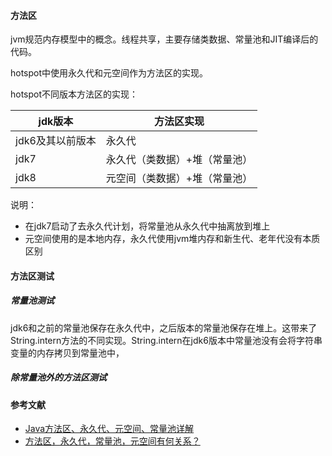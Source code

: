 #### 方法区

jvm规范内存模型中的概念。线程共享，主要存储类数据、常量池和JIT编译后的代码。

hotspot中使用永久代和元空间作为方法区的实现。

hotspot不同版本方法区的实现：

| jdk版本          | 方法区实现                    |
| ---------------- | ----------------------------- |
| jdk6及其以前版本 | 永久代                        |
| jdk7             | 永久代（类数据）+堆（常量池） |
| jdk8             | 元空间（类数据）+堆（常量池） |

说明：

- 在jdk7启动了去永久代计划，将常量池从永久代中抽离放到堆上
- 元空间使用的是本地内存，永久代使用jvm堆内存和新生代、老年代没有本质区别

#### 方法区测试

##### 常量池测试

jdk6和之前的常量池保存在永久代中，之后版本的常量池保存在堆上。这带来了String.intern方法的不同实现。String.intern在jdk6版本中常量池没有会将字符串变量的内存拷贝到常量池中，





##### 除常量池外的方法区测试



















#### 参考文献

- [Java方法区、永久代、元空间、常量池详解](https://blog.csdn.net/qq_30835699/article/details/106871360)
- [方法区，永久代，常量池，元空间有何关系？](https://www.shockang.com/archives/%E6%96%B9%E6%B3%95%E5%8C%BA%E6%B0%B8%E4%B9%85%E4%BB%A3%E5%B8%B8%E9%87%8F%E6%B1%A0%E5%85%83%E7%A9%BA%E9%97%B4%E6%9C%89%E4%BD%95%E5%85%B3%E7%B3%BB)



